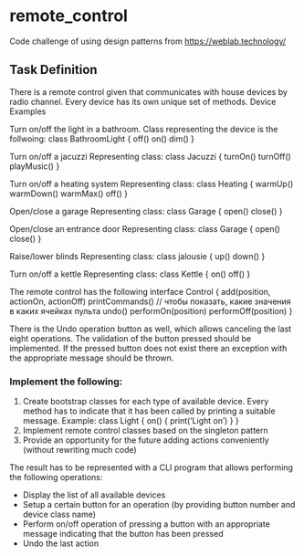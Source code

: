 # remote_control
Code challenge of using design patterns from https://weblab.technology/

## Task Definition

There is a remote control given that communicates with house devices by radio channel. Every device has its own unique set of methods.
Device Examples

Turn on/off the light in a bathroom. 
Class representing the device is the follwoing:
class BathroomLight {
  off()
  on()
  dim()
}

Turn on/off a jacuzzi
Representing class:
class Jacuzzi {
  turnOn()
  turnOff()
  playMusic()
}

Turn on/off a heating system
Representing class:
class Heating {
  warmUp()
  warmDown()
  warmMax()
  off()
}

Open/close a garage
Representing class:
class Garage {
  open()
  close()
}

Open/close an entrance door
Representing class:
class Garage {
  open()
  close()
}

Raise/lower blinds
Representing class:
class jalousie {
  up()
  down()
}

Turn on/off a kettle
Representing class:
class Kettle {
  on()
  off()
}

The remote control has the following interface
Control {
  add(position, actionOn, actionOff)
  printCommands() // чтобы показать, какие значения в каких ячейках пульта
  undo()
  performOn(position)
  performOff(position)
}

There is the Undo operation button as well, which allows canceling the last eight operations.
The validation of the button pressed should be implemented. If the pressed button does not exist there an exception with the appropriate message should be thrown.

### Implement the following:
1. Create bootstrap classes for each type of available device. Every method has to indicate that it has been called by printing a suitable message.
Example:
class Light {
  on() {
    print(‘Light on’)
  }
}
2. Implement remote control classes based on the singleton pattern
3. Provide an opportunity for the future adding actions conveniently (without rewriting much code)  

The result has to be represented with a CLI program that allows performing the following operations:
* Display the list of all available devices 
* Setup a certain button for an operation (by providing button number and device class name)
* Perform on/off operation of pressing a button with an appropriate message indicating that the button has been pressed
* Undo the last action
